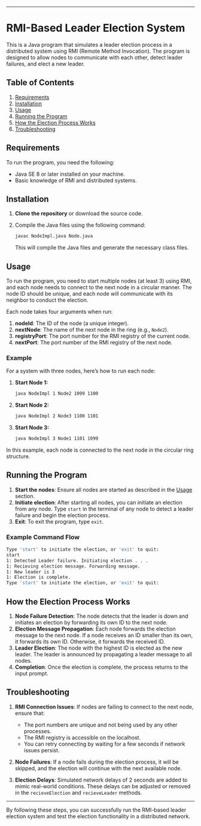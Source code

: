 

---

# RMI-Based Leader Election System

This is a Java program that simulates a leader election process in a distributed system using RMI (Remote Method Invocation). The program is designed to allow nodes to communicate with each other, detect leader failures, and elect a new leader.

## Table of Contents
1. [Requirements](#requirements)
2. [Installation](#installation)
3. [Usage](#usage)
4. [Running the Program](#running-the-program)
5. [How the Election Process Works](#how-the-election-process-works)
6. [Troubleshooting](#troubleshooting)

## Requirements

To run the program, you need the following:

- Java SE 8 or later installed on your machine.
- Basic knowledge of RMI and distributed systems.

## Installation

1. **Clone the repository** or download the source code.
2. Compile the Java files using the following command:

   ```bash
   javac NodeImpl.java Node.java
   ```

   This will compile the Java files and generate the necessary class files.

## Usage

To run the program, you need to start multiple nodes (at least 3) using RMI, and each node needs to connect to the next node in a circular manner. The node ID should be unique, and each node will communicate with its neighbor to conduct the election.

Each node takes four arguments when run:

1. **nodeId**: The ID of the node (a unique integer).
2. **nextNode**: The name of the next node in the ring (e.g., `Node2`).
3. **registryPort**: The port number for the RMI registry of the current node.
4. **nextPort**: The port number of the RMI registry of the next node.

### Example

For a system with three nodes, here’s how to run each node:

1. **Start Node 1:**

   ```bash
   java NodeImpl 1 Node2 1099 1100
   ```

2. **Start Node 2:**

   ```bash
   java NodeImpl 2 Node3 1100 1101
   ```

3. **Start Node 3:**

   ```bash
   java NodeImpl 3 Node1 1101 1099
   ```

In this example, each node is connected to the next node in the circular ring structure.

## Running the Program

1. **Start the nodes**: Ensure all nodes are started as described in the [Usage](#usage) section.
2. **Initiate election**: After starting all nodes, you can initiate an election from any node. Type `start` in the terminal of any node to detect a leader failure and begin the election process.
3. **Exit**: To exit the program, type `exit`.

### Example Command Flow

```bash
Type 'start' to initiate the election, or 'exit' to quit:
start
1: Detected Leader failure. Initiating election . . .
1: Recieving election message. Forwarding message.
1: New leader is 3
1: Election is complete.
Type 'start' to initiate the election, or 'exit' to quit:
```

## How the Election Process Works

1. **Node Failure Detection**: The node detects that the leader is down and initiates an election by forwarding its own ID to the next node.
2. **Election Message Propagation**: Each node forwards the election message to the next node. If a node receives an ID smaller than its own, it forwards its own ID. Otherwise, it forwards the received ID.
3. **Leader Election**: The node with the highest ID is elected as the new leader. The leader is announced by propagating a leader message to all nodes.
4. **Completion**: Once the election is complete, the process returns to the input prompt.

## Troubleshooting

1. **RMI Connection Issues**: If nodes are failing to connect to the next node, ensure that:
   - The port numbers are unique and not being used by any other processes.
   - The RMI registry is accessible on the localhost.
   - You can retry connecting by waiting for a few seconds if network issues persist.
   
2. **Node Failures**: If a node fails during the election process, it will be skipped, and the election will continue with the next available node.

3. **Election Delays**: Simulated network delays of 2 seconds are added to mimic real-world conditions. These delays can be adjusted or removed in the `recieveElection` and `recieveLeader` methods.

---

By following these steps, you can successfully run the RMI-based leader election system and test the election functionality in a distributed network.